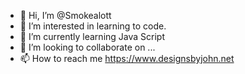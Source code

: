 - 👋 Hi, I’m @Smokealott
- 👀 I’m interested in learning to code.
- 🌱 I’m currently learning Java Script 
- 💞️ I’m looking to collaborate on ...
- 📫 How to reach me https://www.designsbyjohn.net

<!---
Smokealott/Smokealott is a ✨ special ✨ repository because its `README.md` (this file) appears on your GitHub profile.
You can click the Preview link to take a look at your changes.
--->
